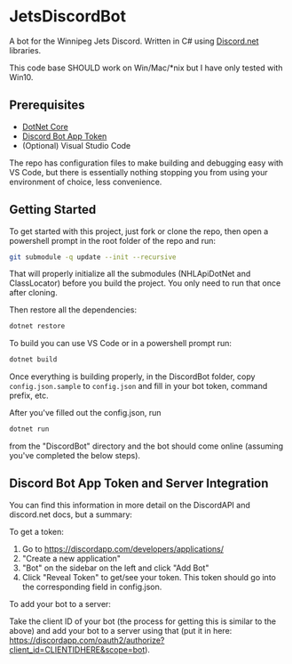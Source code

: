 # JetsDiscordBot

A bot for the Winnipeg Jets Discord. Written in C# using [Discord.net](https://discord.foxbot.me/docs/) libraries.

This code base SHOULD work on Win/Mac/*nix but I have only tested with Win10.

## Prerequisites

* [DotNet Core](https://www.microsoft.com/net/download)
* [Discord Bot App Token](https://discordapp.com/developers/applications/me)
* (Optional) Visual Studio Code

The repo has configuration files to make building and debugging easy with VS Code, but there is essentially nothing stopping you from using your environment of choice, less convenience.

## Getting Started

To get started with this project, just fork or clone the repo, then open a powershell prompt in the root folder of the repo and run:

``` bash
git submodule -q update --init --recursive
```

That will properly initialize all the submodules (NHLApiDotNet and ClassLocator) before you build the project. You only need to run that once after cloning.

Then restore all the dependencies:


``` bash
dotnet restore
```

To build you can use VS Code or in a powershell prompt run:

``` bash
dotnet build 
```

Once everything is building properly, in the DiscordBot folder, copy `config.json.sample` to `config.json` and fill in your bot token,  command prefix, etc.

After you've filled out the config.json, run 

```bash 
dotnet run
```

from the "DiscordBot" directory and the bot should come online (assuming you've completed the below steps). 

## Discord Bot App Token and Server Integration
You can find this information in more detail on the DiscordAPI and discord.net docs, but a summary: 

To get a token: 
1. Go to https://discordapp.com/developers/applications/ 
2. "Create a new application"
3. "Bot" on the sidebar on the left and click "Add Bot" 
4. Click "Reveal Token" to get/see your token. 
This token should go into the corresponding field in config.json.

To add your bot to a server: 

Take the client ID of your bot (the process for getting this is similar to the above) and add your bot to a server using that (put it in here: https://discordapp.com/oauth2/authorize?client_id=CLIENTIDHERE&scope=bot). 
